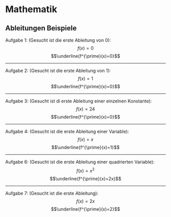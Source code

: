 # Mathematik

## Ableitungen Beispiele

Aufgabe 1: (Gesucht ist die erste Ableitung von 0):  
$$f(x)=0$$
$$\underline{f^{\prime}(x)=0}$$

---

Aufgabe 2: (Gesucht ist die erste Ableitung von 1):  
$$f(x)=1$$
$$\underline{f^{\prime}(x)=0}$$

---

Aufgabe 3: (Gesucht ist di erste Ableitung einer einzelnen Konstante):  
$$f(x)=24$$
$$\underline{f^{\prime}(x)=0}$$

---

Aufgabe 4: (Gesucht ist die erste Ableitung einer Variable):  
$$f(x)=x$$
$$\underline{f^{\prime}(x)=1}$$

---

Aufgabe 6: (Gesucht ist die erste Ableitung einer quadrierten Variable):  
$$f(x)=x^2$$
$$\underline{f^{\prime}(x)=2x}$$

---

Aufgabe 7: (Gesucht ist die erste Ableitung):  
$$f(x)=2x$$
$$\underline{f^{\prime}(x)=2}$$

